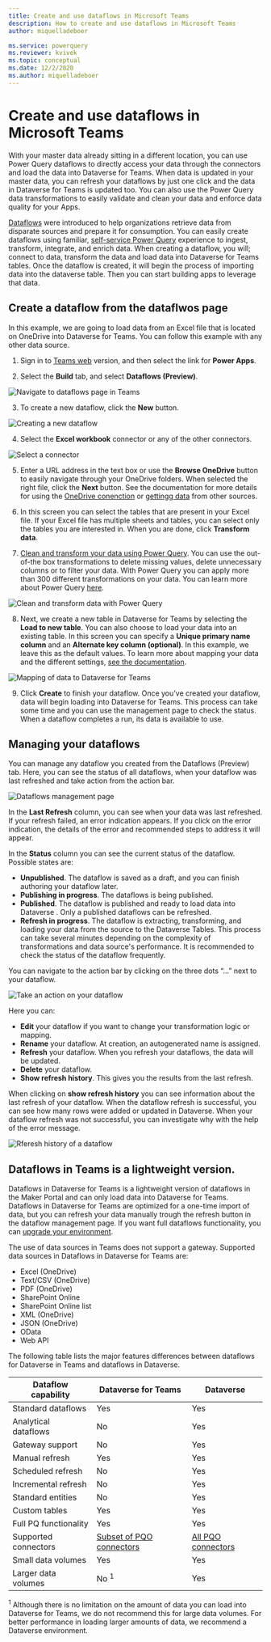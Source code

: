 ```yaml
---
title: Create and use dataflows in Microsoft Teams
description: How to create and use dataflows in Microsoft Teams
author: miquelladeboer

ms.service: powerquery
ms.reviewer: kvivek
ms.topic: conceptual
ms.date: 12/2/2020
ms.author: miquelladeboer
---
```


# Create and use dataflows in Microsoft Teams

With your master data already sitting in a different location, you can use Power Query dataflows to directly access your data through the connectors and load the data into Dataverse for Teams. When data is updated in your master data, you can refresh your dataflows by just one click and the data in Dataverse for Teams is updated too. You can also use the Power Query data transformations to easily validate and clean your data and enforce data quality for your Apps.

[Dataflows](https://docs.microsoft.com/power-query/dataflows/overview-dataflows-across-power-platform-dynamics-365) were introduced to help organizations retrieve data from disparate sources and prepare it for consumption. You can easily create dataflows using familiar, [self-service Power Query](https://docs.microsoft.com/en-us/power-query/power-query-what-is-power-query) experience  to ingest, transform, integrate, and enrich data. When creating a dataflow, you will; connect to data, transform the data and load data into Dataverse for Teams tables.  Once the dataflow is created, it will begin the process of importing data into the dataverse table. Then you can start building apps to leverage that data.

## Create a dataflow from the dataflwos page
In this example, we are going to load data from an Excel file that is located on OneDrive into Dataverse for Teams. You can follow this example with any other data source.

1.  Sign in to [Teams web](http://teams.microsoft.com/) version, and then select the link for **Power Apps**.

2.  Select the **Build** tab, and select **Dataflows (Preview)**.

![Navigate to dataflows page in Teams](media/navigate-dataflows-page.PNG) 

3.  To create a new dataflow, click the **New** button.

![Creating a new dataflow](media/create-dataflow-teams.PNG) 

4.  Select the **Excel workbook** connector or any of the other connectors.

![Select a connector](media/choose-connector-teams.PNG) 

5.  Enter a URL address in the text box or use the **Browse OneDrive** button to easily navigate through your OneDrive folders. When selected the right file, click the **Next** button. See the documentation for more details for using the [OneDrive conenction](https://docs.microsoft.com/power-query/sharepoint-onedrive-files) or [gettingg data](https://docs.microsoft.com/power-query/get-data-experience) from other sources.

6.  In this screen you can select the tables that are present in your Excel file. If your Excel file has multiple sheets and tables, you can select only the tables you are interested in. When you are done, click **Transform data**.

7.  [Clean and transform your data using Power Query](https://docs.microsoft.com/power-query/power-query-quickstart-using-power-bi). You can use the out-of-the box transformations to delete missing values, delete unnecessary columns or to filter your data. With Power Query you can apply more than 300 different transformations on your data. You can learn more about Power Query [here](https://docs.microsoft.com/power-query/power-query-what-is-power-query).

![Clean and transform data with Power Query](media/prep-data-teams.PNG) 

8.	Next, we create a new table in Dataverse for Teams by selecting the **Load to new table**. You can also choose to load your data into an existing table. In this screen you can specify a **Unique primary name column** and an **Alternate key column (optional)**. In this example, we leave this as the default values. To learn more about mapping your data and the different settings, [see the documentation](https://docs.microsoft.com/power-query/dataflows/get-best-of-standard-dataflows).

![Mapping of data to Dataverse for Teams](media/data-mapping-teams.PNG) 

9.  Click **Create** to finish your dataflow. Once you’ve created your dataflow, data will begin loading into Dataverse for Teams. This process can take some time and you can use the management page to check the status. When a dataflow completes a run, its data is available to use. 

## Managing your dataflows
You can manage any dataflow you created from the Dataflows (Preview) tab. Here, you can see the status of all dataflows, when your dataflow was last refreshed and take action from the action bar. 

![Dataflows management page](media/manage-dataflow-teams.PNG) 

In the **Last Refresh** column, you can see when your data was last refreshed. If your refresh failed, an error indication appears. If you click on the error indication, the details of the error and recommended steps to address it will appear.

In the **Status** column you can see the current status of the dataflow. Possible states are:
* **Unpublished**. The dataflow is saved as a draft, and you can finish authoring your dataflow later.
* **Publishing in progress**. The dataflows is being published.
* **Published**. The dataflow is published and ready to load data into Dataverse . Only a published dataflows can be refreshed.
* **Refresh in progress**. The dataflow is extracting, transforming, and loading your data from the source to the Dataverse Tables. This process can take several minutes depending on the complexity of transformations and data source's performance. It is recommended to check the status of the dataflow frequently.

You can navigate to the action bar by clicking on the three dots “…” next to your dataflow.

![Take an action on your dataflow](media/action-bar.PNG) 

Here you can:
* **Edit** your dataflow if you want to change your transformation logic or mapping.
* **Rename** your dataflow. At creation, an autogenerated name is assigned.
*	**Refresh** your dataflow. When you refresh your dataflows, the data will be updated.
* **Delete** your dataflow.
* **Show refresh history**. This gives you the results from the last refresh.

When clicking on **show refresh history** you can see information about the last refresh of your dataflow. When the dataflow refresh is successful, you can see how many rows were added or updated in Dataverse. When your dataflow refresh was not successful, you can investigate why with the help of the error message.

![Rferesh history of a dataflow](media/refresh-message-teams.PNG) 

## Dataflows in Teams is a lightweight version.
Dataflows in Dataverse for Teams is a lightweight version of dataflows in the Maker Portal and can only load data into Dataverse for Teams. Dataflows in Dataverse for Teams are optimized for a one-time import of data, but you can refresh your data manually trough the refresh button in the dataflow management page. If you want full dataflows functionality, you can  [upgrade your environment](https://docs.microsoft.com/power-platform/admin/about-teams-environment#upgrade-process).

The use of data sources in Teams does not support a gateway. Supported data sources in Dataflows in Dataverse for Teams are:
* Excel (OneDrive)
* Text/CSV (OneDrive)
* PDF (OneDrive)
* SharePoint Online
* SharePoint Online list
* XML (OneDrive)
* JSON (OneDrive)
*	OData
*	Web API

The following table lists the major features differences between dataflows for Dataverse in Teams and dataflows in Dataverse.

| **Dataflow capability** | **Dataverse for Teams** | **Dataverse** |
| --- | --- | --- |
| Standard dataflows | Yes |  Yes |
| Analytical dataflows | No | Yes |
| Gateway support | No | Yes |
| Manual refresh | Yes | Yes |
| Scheduled refresh | No | Yes |
| Incremental refresh | No | Yes |
| Standard entities | No | Yes |
| Custom tables | Yes | Yes |
| Full PQ functionality | Yes | Yes |
| Supported connectors | [Subset of PQO connectors](https://docs.microsoft.com/power-query/connectors/)| [All PQO connectors](https://docs.microsoft.com/power-query/connectors/)|
| Small data volumes | Yes | Yes |
| Larger data volumes | No <sup>1</sup> | Yes |

<sup>1</sup> Although there is no limitation on the amount of data you can load into Dataverse for Teams, we do not recommend this for large data volumes. For better performance in loading larger amounts of data, we recommend a Dataverse environment.

